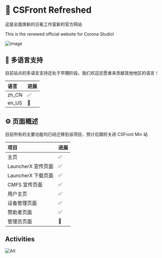 # 🎉 CSFront Refreshed

这是全面焕新的日冕工作室新的官方网站

This is the renewed official website for Corona Studio!

![image](https://github.com/user-attachments/assets/72f7ad62-8faf-4f30-bcbe-b15da45a7492)

## 📃 多语言支持

目前站点的多语言支持还处于早期阶段，我们欢迎志愿者来贡献其他地区的语言！

| 语言  | 进展 |
| :---- | :--- |
| zh_CN | ✅   |
| en_US | 🚧   |

## ⚙️ 页面概述

目前所有的主要功能均已经迁移到该项目，预计后期将关闭 CSFront Min 站

| 项目               | 进展 |
| :----------------- | :--- |
| 主页               | ✅   |
| LauncherX 宣传页面 | ✅   |
| LauncherX 下载页面 | ✅   |
| CMFS 宣传页面      | ✅   |
| 用户主页           | ✅   |
| 设备管理页面       | ✅   |
| 赞助者页面         | ✅   |
| 管理员页面         | 🚧   |

## Activities

![Alt](https://repobeats.axiom.co/api/embed/0218d1839b4a887b0ae3a2be9edb1135240910d6.svg "Repobeats analytics image")
